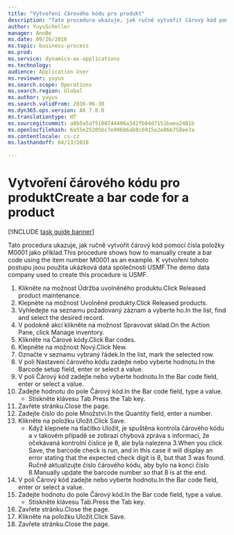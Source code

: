 ```yaml
--- 
title: "Vytvoření čárového kódu pro produkt"
description: "Tato procedura ukazuje, jak ručně vytvořit čárový kód pomocí čísla položky M0001 jako příklad."
author: YuyuScheller
manager: AnnBe
ms.date: 09/26/2016
ms.topic: business-process
ms.prod: 
ms.service: dynamics-ax-applications
ms.technology: 
audience: Application User
ms.reviewer: yuyus
ms.search.scope: Operations
ms.search.region: Global
ms.author: yuyus
ms.search.validFrom: 2016-06-30
ms.dyn365.ops.version: AX 7.0.0
ms.translationtype: HT
ms.sourcegitcommit: a8b5a5af5108744406a3d2fb84d7151baea2481b
ms.openlocfilehash: 6a55e25205bc7e996b6ab8c6915e2e86b758ee7a
ms.contentlocale: cs-cz
ms.lasthandoff: 04/13/2018

---
```

# <a name="create-a-bar-code-for-a-product"></a><span data-ttu-id="e030f-103">Vytvoření čárového kódu pro produkt</span><span class="sxs-lookup"><span data-stu-id="e030f-103">Create a bar code for a product</span></span>

[!INCLUDE [task guide banner](../../includes/task-guide-banner.md)]

<span data-ttu-id="e030f-104">Tato procedura ukazuje, jak ručně vytvořit čárový kód pomocí čísla položky M0001 jako příklad.</span><span class="sxs-lookup"><span data-stu-id="e030f-104">This procedure shows how to manually create a bar code using the item number M0001 as an example.</span></span> <span data-ttu-id="e030f-105">K vytvoření tohoto postupu jsou použita ukázková data společnosti USMF.</span><span class="sxs-lookup"><span data-stu-id="e030f-105">The demo data company used to create this procedure is USMF.</span></span>

1. <span data-ttu-id="e030f-106">Klikněte na možnost Údržba uvolněného produktu.</span><span class="sxs-lookup"><span data-stu-id="e030f-106">Click Released product maintenance.</span></span>
2. <span data-ttu-id="e030f-107">Klepněte na možnost Uvolněné produkty.</span><span class="sxs-lookup"><span data-stu-id="e030f-107">Click Released products.</span></span>
3. <span data-ttu-id="e030f-108">Vyhledejte na seznamu požadovaný záznam a vyberte ho.</span><span class="sxs-lookup"><span data-stu-id="e030f-108">In the list, find and select the desired record.</span></span>
4. <span data-ttu-id="e030f-109">V podokně akcí klikněte na možnost Spravovat sklad.</span><span class="sxs-lookup"><span data-stu-id="e030f-109">On the Action Pane, click Manage inventory.</span></span>
5. <span data-ttu-id="e030f-110">Klikněte na Čárové kódy.</span><span class="sxs-lookup"><span data-stu-id="e030f-110">Click Bar codes.</span></span>
6. <span data-ttu-id="e030f-111">Klepněte na možnost Nový.</span><span class="sxs-lookup"><span data-stu-id="e030f-111">Click New.</span></span>
7. <span data-ttu-id="e030f-112">Označte v seznamu vybraný řádek.</span><span class="sxs-lookup"><span data-stu-id="e030f-112">In the list, mark the selected row.</span></span>
8. <span data-ttu-id="e030f-113">V poli Nastavení čárového kódu zadejte nebo vyberte hodnotu.</span><span class="sxs-lookup"><span data-stu-id="e030f-113">In the Barcode setup field, enter or select a value.</span></span>
9. <span data-ttu-id="e030f-114">V poli Čárový kód zadejte nebo vyberte hodnotu.</span><span class="sxs-lookup"><span data-stu-id="e030f-114">In the Bar code field, enter or select a value.</span></span>
10. <span data-ttu-id="e030f-115">Zadejte hodnotu do pole Čárový kód.</span><span class="sxs-lookup"><span data-stu-id="e030f-115">In the Bar code field, type a value.</span></span>
    * <span data-ttu-id="e030f-116">Stiskněte klávesu Tab.</span><span class="sxs-lookup"><span data-stu-id="e030f-116">Press the Tab key.</span></span>  
11. <span data-ttu-id="e030f-117">Zavřete stránku.</span><span class="sxs-lookup"><span data-stu-id="e030f-117">Close the page.</span></span>
12. <span data-ttu-id="e030f-118">Zadejte číslo do pole Množství.</span><span class="sxs-lookup"><span data-stu-id="e030f-118">In the Quantity field, enter a number.</span></span>
13. <span data-ttu-id="e030f-119">Klikněte na položku Uložit.</span><span class="sxs-lookup"><span data-stu-id="e030f-119">Click Save.</span></span>
    * <span data-ttu-id="e030f-120">Když klepnete na tlačítko Uložit, je spuštěna kontrola čárového kódu a v takovém případě se zobrazí chybová zpráva s informací, že očekávaná kontrolní číslice je 8, ale byla nalezena 3.</span><span class="sxs-lookup"><span data-stu-id="e030f-120">When you click Save, the barcode check is run, and in this case it will display an error stating that the expected check digit is 8, but that 3 was found.</span></span> <span data-ttu-id="e030f-121">Ručně aktualizujte číslo čárového kódu, aby bylo na konci číslo 8.</span><span class="sxs-lookup"><span data-stu-id="e030f-121">Manually update the barcode number so that 8 is at the end.</span></span>  
14. <span data-ttu-id="e030f-122">V poli Čárový kód zadejte nebo vyberte hodnotu.</span><span class="sxs-lookup"><span data-stu-id="e030f-122">In the Bar code field, enter or select a value.</span></span>
15. <span data-ttu-id="e030f-123">Zadejte hodnotu do pole Čárový kód.</span><span class="sxs-lookup"><span data-stu-id="e030f-123">In the Bar code field, type a value.</span></span>
    * <span data-ttu-id="e030f-124">Stiskněte klávesu Tab.</span><span class="sxs-lookup"><span data-stu-id="e030f-124">Press the Tab key.</span></span>  
16. <span data-ttu-id="e030f-125">Zavřete stránku.</span><span class="sxs-lookup"><span data-stu-id="e030f-125">Close the page.</span></span>
17. <span data-ttu-id="e030f-126">Klikněte na položku Uložit.</span><span class="sxs-lookup"><span data-stu-id="e030f-126">Click Save.</span></span>
18. <span data-ttu-id="e030f-127">Zavřete stránku.</span><span class="sxs-lookup"><span data-stu-id="e030f-127">Close the page.</span></span>



